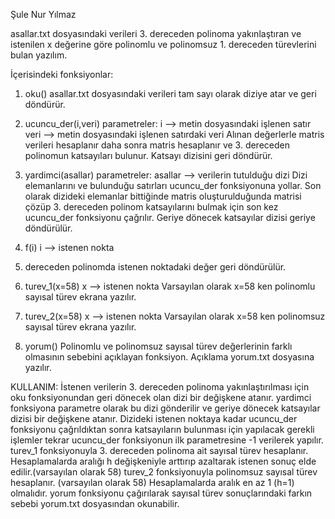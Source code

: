 Şule Nur Yılmaz

asallar.txt dosyasındaki verileri 3. dereceden polinoma yakınlaştıran ve istenilen x değerine göre 
polinomlu ve polinomsuz 1. dereceden türevlerini bulan yazılım.

İçerisindeki fonksiyonlar:

1. oku() 
asallar.txt dosyasındaki verileri tam sayı olarak diziye atar ve geri döndürür.

2. ucuncu_der(i,veri)
parametreler:
i --> metin dosyasındaki işlenen satır
veri --> metin dosyasındaki işlenen satırdaki veri
Alınan değerlerle matris verileri hesaplanır daha sonra matris hesaplanır ve 3. dereceden 
polinomun katsayıları bulunur. Katsayı dizisini geri döndürür.

3. yardimci(asallar)
parametreler:
asallar --> verilerin tutulduğu dizi
Dizi elemanlarını ve bulunduğu satırları ucuncu_der fonksiyonuna yollar. Son olarak dizideki 
elemanlar bittiğinde matris oluşturulduğunda matrisi çözüp 3. dereceden polinom katsayılarını
bulmak için son kez ucuncu_der fonksiyonu çağrılır. Geriye dönecek katsayılar dizisi geriye 
döndürülür.

4. f(i)
i --> istenen nokta
3. dereceden polinomda istenen noktadaki değer geri döndürülür.

5. turev_1(x=58)
x --> istenen nokta
Varsayılan olarak x=58 ken polinomlu sayısal türev ekrana yazılır.

6. turev_2(x=58)
x --> istenen nokta 
Varsayılan olarak x=58 ken polinomsuz sayısal türev ekrana yazılır.

7. yorum()
Polinomlu ve polinomsuz sayısal türev değerlerinin farklı olmasının sebebini açıklayan fonksiyon.
Açıklama yorum.txt dosyasına yazılır.

KULLANIM:
İstenen verilerin 3. dereceden polinoma yakınlaştırılması için oku fonksiyonundan geri dönecek olan dizi bir değişkene atanır. 
yardimci fonksiyona parametre olarak bu dizi gönderilir ve geriye dönecek katsayılar dizisi bir değişkene atanır. Dizideki istenen noktaya kadar ucuncu_der fonksiyonu çağrıldıktan sonra 
katsayıların bulunması için yapılacak gerekli işlemler tekrar ucuncu_der fonksiyonun ilk parametresine -1 verilerek yapılır.
turev_1 fonksiyonuyla 3. dereceden polinoma ait sayısal türev hesaplanır. Hesaplamalarda aralığı h 
değişkeniyle arttırıp azaltarak istenen sonuç elde edilir.(varsayılan olarak 58)
turev_2 fonksiyonuyla polinomsuz sayısal türev hesaplanır. (varsayılan olarak 58)
Hesaplamalarda aralık en az 1 (h=1) olmalıdır.
yorum fonksiyonu çağırılarak sayısal türev sonuçlarındaki farkın sebebi yorum.txt dosyasından okunabilir.




